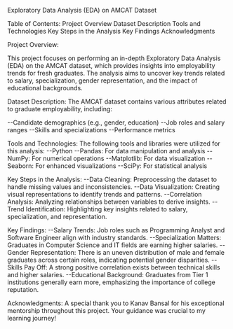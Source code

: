Exploratory Data Analysis (EDA) on AMCAT Dataset

Table of Contents:
  Project Overview
  Dataset Description
  Tools and Technologies
  Key Steps in the Analysis
  Key Findings
  Acknowledgments
  
Project Overview:

   This project focuses on performing an in-depth Exploratory Data Analysis (EDA) on the AMCAT dataset, which provides insights into employability trends for fresh     graduates. The analysis aims to uncover key trends related to salary, specialization, gender representation, and the impact of educational backgrounds.

Dataset Description:
  The AMCAT dataset contains various attributes related to graduate employability, including:

  --Candidate demographics (e.g., gender, education)
  --Job roles and salary ranges
  --Skills and specializations
  --Performance metrics

Tools and Technologies:
  The following tools and libraries were utilized for this analysis:
  --Python
  --Pandas: For data manipulation and analysis
  --NumPy: For numerical operations
  --Matplotlib: For data visualization
  --Seaborn: For enhanced visualizations
  --SciPy: For statistical analysis
  
Key Steps in the Analysis:
  --Data Cleaning: Preprocessing the dataset to handle missing values and inconsistencies.
  --Data Visualization: Creating visual representations to identify trends and patterns.
  --Correlation Analysis: Analyzing relationships between variables to derive insights.
  --Trend Identification: Highlighting key insights related to salary, specialization, and representation.
  
Key Findings:
  --Salary Trends: Job roles such as Programming Analyst and Software Engineer align with industry standards.
  --Specialization Matters: Graduates in Computer Science and IT fields are earning higher salaries.
  --Gender Representation: There is an uneven distribution of male and female graduates across certain roles, indicating potential gender disparities.
  --Skills Pay Off: A strong positive correlation exists between technical skills and higher salaries.
  --Educational Background: Graduates from Tier 1 institutions generally earn more, emphasizing the importance of college reputation.
  
Acknowledgments:
  A special thank you to Kanav Bansal for his exceptional mentorship throughout this project. Your guidance was crucial to my learning journey!
